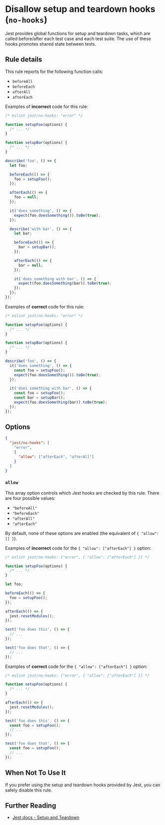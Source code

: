# Disallow setup and teardown hooks (`no-hooks`)

<!-- end auto-generated rule header -->

Jest provides global functions for setup and teardown tasks, which are called
before/after each test case and each test suite. The use of these hooks promotes
shared state between tests.

## Rule details

This rule reports for the following function calls:

- `beforeAll`
- `beforeEach`
- `afterAll`
- `afterEach`

Examples of **incorrect** code for this rule:

```js
/* eslint jest/no-hooks: "error" */

function setupFoo(options) {
  /* ... */
}

function setupBar(options) {
  /* ... */
}

describe('foo', () => {
  let foo;

  beforeEach(() => {
    foo = setupFoo();
  });

  afterEach(() => {
    foo = null;
  });

  it('does something', () => {
    expect(foo.doesSomething()).toBe(true);
  });

  describe('with bar', () => {
    let bar;

    beforeEach(() => {
      bar = setupBar();
    });

    afterEach(() => {
      bar = null;
    });

    it('does something with bar', () => {
      expect(foo.doesSomething(bar)).toBe(true);
    });
  });
});
```

Examples of **correct** code for this rule:

```js
/* eslint jest/no-hooks: "error" */

function setupFoo(options) {
  /* ... */
}

function setupBar(options) {
  /* ... */
}

describe('foo', () => {
  it('does something', () => {
    const foo = setupFoo();
    expect(foo.doesSomething()).toBe(true);
  });

  it('does something with bar', () => {
    const foo = setupFoo();
    const bar = setupBar();
    expect(foo.doesSomething(bar)).toBe(true);
  });
});
```

## Options

```json
{
  "jest/no-hooks": [
    "error",
    {
      "allow": ["afterEach", "afterAll"]
    }
  ]
}
```

### `allow`

This array option controls which Jest hooks are checked by this rule. There are
four possible values:

- `"beforeAll"`
- `"beforeEach"`
- `"afterAll"`
- `"afterEach"`

By default, none of these options are enabled (the equivalent of
`{ "allow": [] }`).

Examples of **incorrect** code for the `{ "allow": ["afterEach"] }` option:

```js
/* eslint jest/no-hooks: ["error", { "allow": ["afterEach"] }] */

function setupFoo(options) {
  /* ... */
}

let foo;

beforeEach(() => {
  foo = setupFoo();
});

afterEach(() => {
  jest.resetModules();
});

test('foo does this', () => {
  // ...
});

test('foo does that', () => {
  // ...
});
```

Examples of **correct** code for the `{ "allow": ["afterEach"] }` option:

```js
/* eslint jest/no-hooks: ["error", { "allow": ["afterEach"] }] */

function setupFoo(options) {
  /* ... */
}

afterEach(() => {
  jest.resetModules();
});

test('foo does this', () => {
  const foo = setupFoo();
  // ...
});

test('foo does that', () => {
  const foo = setupFoo();
  // ...
});
```

## When Not To Use It

If you prefer using the setup and teardown hooks provided by Jest, you can
safely disable this rule.

## Further Reading

- [Jest docs - Setup and Teardown](https://jestjs.io/docs/setup-teardown)
